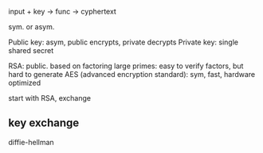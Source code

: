 ---
---
input + key -> func -> cyphertext

sym. or asym.

Public key: asym, public encrypts, private decrypts
Private key: single shared secret

RSA: public. based on factoring large primes: easy to verify factors, but hard to generate
AES (advanced encryption standard): sym, fast, hardware optimized

start with RSA, exchange 

## key exchange
diffie-hellman
